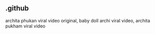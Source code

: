 ## .github

archita phukan viral video original, baby doll archi viral video, archita pukham viral video

